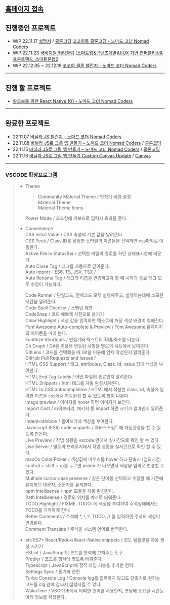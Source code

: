 ## [홈페이지 접속](https://Hansan529.github.io)

## 진행중인 프로젝트

-  WIP 22.11.17 [설명서](https://hansan529.github.io/project/tutorial/kokoaTalk/index.html) / [클론코딩](https://hansan529.github.io/project/cloneCoding/kokoaTalk/index.html) [코코아톡 클론코딩 - 노마드 코더 Nomad Coders](https://nomadcoders.co/kokoa-clone/lobby)
-  WIP 22.11.23 [국비지원 커리큘럼](https://hansan529.github.io/project/etc/bootcamp/index.html) [(스마트웹&콘텐츠개발)UIUX 기반 웹퍼블리싱&프론트앤드\_스마트혼합2](https://iibi.step.or.kr/main.do)
-  WIP 22.12.05 ~ 22.12.19 [코코아 클론 챌린지 - 노마드 코더 Nomad Coders](https://nomadcoders.co/c/kokoa-challenge/lobby)

---

## 진행 할 프로젝트

-  [왕초보를 위한 React Native 101 - 노마드 코더 Nomad Coders](https://nomadcoders.co/react-native-for-beginners/lobby)

---

## 완료한 프로젝트

-  22.11.07 [바닐라 JS 챌린지 - 노마드 코더 Nomad Coders](https://nomadcoders.co/challenges#challenges)
-  22.11.08 [바닐라 JS로 크롬 앱 만들기 – 노마드 코더 Nomad Coders](https://nomadcoders.co/javascript-for-beginners) / [클론코딩](https://hansan529.github.io/project/courses/javascriptChrome/html/js08.html)
-  22.11.15 [바닐라 JS로 그림 앱 만들기 – 노마드 코더 Nomad Coders](https://nomadcoders.co/javascript-for-beginners-2) / [클론코딩](https://hansan529.github.io/project/courses/javascriptCanvas/html/3.3-CSS.html)
-  22.11.16 [바닐라 JS로 그림 앱 만들기 Custom Canvas Update](https://hansan529.github.io/project/tutorial/javascriptCanvas/index.html) / [Canvas](https://hansan529.github.io/project/custom/javascriptCanvas/index.html)

---

### VSCODE 확장프로그램

> -  Theme
>
>    > Community Material Theme / 편집기 배경 설정  
>    > Material Theme  
>    > Material Theme Icons
>
>    Power Mode / 코드창에 키보드로 입력시 효과를 준다.
>
> -  Convenience  
>     CSS Initial Value / CSS 속성의 기본 값을 알려준다.  
>     CSS Peek / Class,ID를 설정한 스타일의 이름들을 선택하면 css파일로 이동한다.  
>     Active File In StatusBar / 선택한 파일의 경로를 하단 상태표시창에 띄운다.  
>     Auto Close Tag / 태그를 자동으로 닫아준다.  
>     Auto Import - ES6, TS, JSX, TSX /  
>     Auto Rename Tag / 태그의 이름을 변경하고자 할 때 시작과 종료 태그 모두 수정이 가능하다.
>     <!--Autoprefixer /  -->
>
>    Code Runner / 단일코드, 전체코드 모두 실행해주고, 실행하는데에 소모된 시간을 알려준다.  
>     Code Spell Checker / 스펠링 체크  
>     CodeSnap / 코드 예쁘게 사진으로 옮기기  
>     Color Highlight / 색상 값을 입력하면 텍스트에 해당 색상 배경이 칠해진다.  
>     Font Awesome Auto-complete & Preview / Font Awesome 홈페이지의 아이콘을 미리 본다.  
>     FontSize Shortcuts / 편집기와 텍스트의 확대/축소를 나눈다.  
>     Git Graph / Git을 이용해 변동된 사항을 별도의 시트에서 보여준다.  
>     GitLens / 코드를 선택했을 때 Git을 이용해 언제 작성된지 알려준다.  
>     GitHub Pull Requests and Issues /  
>     HTML CSS Support / 태그, attributes, Class, Id, value 값에 색상을 부여한다.  
>     HTML End Tag Labels / 어떤 파일의 종료인지 알려준다.  
>     HTML Snippets / html 태그를 자동 완성시켜준다.  
>     HTML to CSS autocompletion / HTML에서 작성한 class, id, 속성에 입력한 이름을 css에서 자동완성 할 수 있도록 창이 나온다.  
>     Image preview / 이미지를 hover 하면 이미지가 보인다.  
>     Import Cost / 라이브러리, 패키지 등 import 하면 크기가 얼마인지 알려준다.  
>     indent-rainbow / 들여쓰기에 색상을 부여한다.  
>     Javascript (ES6) code snippets / 자바스크립트에 자동완성을 할 수 있도록 만든다.  
>     Live Preview / 작업 상황을 vscode 안에서 실시간으로 확인 할 수 있다.  
>     Live Server / 별도의 브라우저에서 작업 상황을 실시간으로 확인 할 수 있다.  
>     macOs Color Picker / 색상값에 마우스를 hover 하고 단축키 (임의지정: control + shift + c)를 누르면 picker 가 나오면서 색상을 임의로 변경할 수 있다.  
>    Multiple cursor case preserve / 같은 단어를 선택하고 수정할 때 기존에 유지하던 대문자, 소문자를 유지한다.  
>    npm Intellisense / npm 모듈을 자동 완성한다.  
>    Path Intellisense / 경로의 위치를 예시로 띄워준다.  
>    TODO Highlight / FIXME: TODO: 에 색상을 부여하여 주석상태에서도 TODO를 기억하게 한다.  
>    Better Comments / 주석에 \*, !, ?, TODO, // 를 입력하면 주석의 색상이 변경된다.  
>    Comment Translate / 주석을 시스템 언어로 번역한다.
>
> -  etc
>    ES7+ React/Redux/React-Native snippets / 코드 템플릿을 자동 생성 시키기  
>    ESLint / JavaScript의 코드를 분석해 고쳐주는 도구  
>    Prettier / 코드를 형식에 맞도록 바꿔준다.  
>    Typescript / JavaScript에 정적 타입 기능을 추가한 언어.  
>    Settings Sync / 동기화 관련  
>    Turbo Console Log / Console log를 입력하지 않고도 단축키로 원하는 코드를 clg 안에 감싸서 실행시킬 수 있다.  
>    WakaTime / VSCODE에서 어떠한 언어를 사용한지, 코딩에 소요된 시간등 여러 정보를 저장한다.
